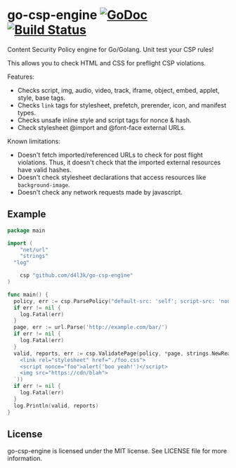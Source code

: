 # go-csp-engine [![GoDoc](https://godoc.org/github.com/d4l3k/go-csp-engine?status.svg)](https://godoc.org/github.com/d4l3k/go-csp-engine) [![Build Status](https://travis-ci.com/d4l3k/go-csp-engine.svg?branch=master)](https://travis-ci.com/d4l3k/go-csp-engine)

Content Security Policy engine for Go/Golang. Unit test your CSP rules!

This allows you to check HTML and CSS for preflight CSP violations.

Features:

* Checks script, img, audio, video, track, iframe, object, embed, applet, style,
  base tags.
* Checks `link` tags for stylesheet, prefetch, prerender, icon, and manifest types.
* Checks unsafe inline style and script tags for nonce & hash.
* Check stylesheet @import and @font-face external URLs.

Known limitations:

* Doesn't fetch imported/referenced URLs to check for post flight violations.
  Thus, it doesn't check that the imported external resources have valid hashes.
* Doesn't check stylesheet declarations that access resources like
  `background-image`.
* Doesn't check any network requests made by javascript.

## Example

```go
package main

import (
	"net/url"
	"strings"
  "log"

	csp "github.com/d4l3k/go-csp-engine"
)

func main() {
  policy, err := csp.ParsePolicy("default-src: 'self'; script-src: 'nonce-foo'; img-src https://cdn")
  if err != nil {
    log.Fatal(err)
  }
  page, err := url.Parse('http://example.com/bar/')
  if err != nil {
    log.Fatal(err)
  }
  valid, reports, err := csp.ValidatePage(policy, *page, strings.NewReader(`
    <link rel="stylesheet" href="./foo.css">
    <script nonce="foo">alert('boo yeah!')</script>
    <img src="https://cdn/blah">
  `))
  if err != nil {
    log.Fatal(err)
  }
  log.Println(valid, reports)
}
```

## License

go-csp-engine is licensed under the MIT license. See LICENSE file for more
information.
